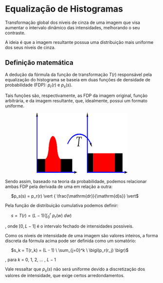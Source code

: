 # Equalização de Histogramas

Transformação global dos níveis de cinza de uma imagem que visa aumentar o intervalo dinâmico das intensidades, melhorando o seu contraste.

A ideia é que a imagem resultante possua uma distribuição mais uniforme dos seus níveis de cinza.

## Definição matemática

A dedução da fórmula da função de transformação $T(r)$ responsável pela equalização do histograma se baseia em duas funções de densidade de probabilidade (FDP): $p_r(r)$ e $p_s(s)$. 

Tais funções são, respectivamente, as FDP da imagem original, função arbitrária, e da imagem resultante, que, idealmente, possui um formato uniforme. 

<p align="center">
    <img src="./readmeImg/equalizacao.jpg" width="300px" height="200px">
</p>

Sendo assim, baseado na teoria da probabilidade, podemos relacionar ambas FDP pela derivada de uma em relação a outra:

&nbsp;&nbsp;&nbsp;&nbsp; $p_s(s) = p_r(r) \vert { \frac{\mathrm{dr}}{\mathrm{d}s}} \vert$

Pela função de distribuição cumulativa podemos definir:

&nbsp;&nbsp;&nbsp;&nbsp; $s = T(r) = (L - 1) \left(\int_{0}^{r} \ p_r(w)\ dw \right)$

, onde $[0, L - 1]$ é o intervalo fechado de intensidades possíveis.

Como os níveis de intensidade de uma imagem são valores inteiros, a forma discreta da fórmula acima pode ser definida como um somatório:

&nbsp;&nbsp;&nbsp;&nbsp; $s_k = T(r_k) = (L - 1) \ \sum_{j=0}^k \ \bigl(p_r(r_j) \bigr)$

, para $k$ = 0, 1, 2, ... , $L - 1$

Vale ressaltar que $p_s(s)$ não será uniforme devido a discretização dos valores de intensidade, que exige certos arredondamentos.